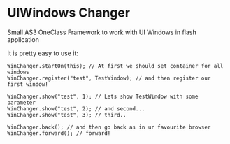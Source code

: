 UIWindows Changer
==========
Small AS3 OneClass Framework to work with UI Windows in flash application

  
  
It is pretty easy to use it:

    WinChanger.startOn(this); // At first we should set container for all windows
    WinChanger.register("test", TestWindow); // and then register our first window!

    WinChanger.show("test", 1); // Lets show TestWindow with some parameter
    WinChanger.show("test", 2); // and second...
    WinChanger.show("test", 3); // third..

    WinChanger.back(); // and then go back as in ur favourite browser
    WinChanger.forward(); // forward!
